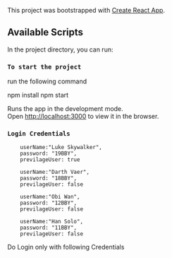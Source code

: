 This project was bootstrapped with [Create React App](https://github.com/facebook/create-react-app).

## Available Scripts

In the project directory, you can run:


### `To start the project`

run the following command

npm install
npm start

Runs the app in the development mode.<br>
Open [http://localhost:3000](http://localhost:3000) to view it in the browser.


### `Login Credentials `

        userName:"Luke Skywalker",
        password: "19BBY",
        previlageUser: true
   
        userName:"Darth Vaer",
        password: "18BBY",
        previlageUser: false
    
        userName:"Obi Wan",
        password: "12BBY",
        previlageUser: false

        userName:"Han Solo",
        password: "11BBY",
        previlageUser: false

Do Login only with following Credentials

